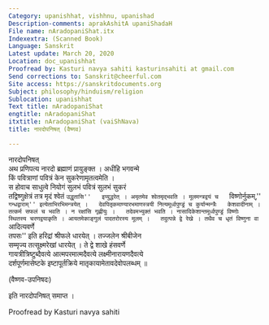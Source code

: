 ```yaml
---
Category: upanishhat, vishhnu, upanishad
Description-comments: aprakAshitA upaniShadaH
File name: nAradopaniShat.itx
Indexextra: (Scanned Book)
Language: Sanskrit
Latest update: March 20, 2020
Location: doc_upanishhat
Proofread by: Kasturi navya sahiti kasturinsahiti at gmail.com
Send corrections to: Sanskrit@cheerful.com
Site access: https://sanskritdocuments.org
Subject: philosophy/hinduism/religion
Sublocation: upanishhat
Text title: nAradopaniShat
engtitle: nAradopaniShat
itxtitle: nAradopaniShat (vaiShNava)
title: नारदोपनिषत् (वैष्णव)

---
```

  
 नारदोपनिषत्   
अथ प्रणिपत्य नारदो ब्रह्माणं प्रायुङ्क्त । अधीहि भगवन्मे  
किं पवित्राणां पवित्रं केन सुकरेणामृतत्वमेति ।  
स होवाच साधुत्वे नियोगं सुलभं पवित्रं सुलभं सुकरं  
तद्विष्णुक्षेत्रं तत्र मृदं श्वेतं ``उद्धृतासि''  
इप्युद्धरेत् । अमृतमेव श्वेतमृद्भवति । मूलमन्त्रद्वयं च  
``विष्णोर्नुकम्,'' ``गन्धद्वाराम्'' इत्येताभिरभिमन्त्रयेत् ।  
देवपितृकमाण्यारभमाणस्त्रयी नित्यमूर्ध्वपुण्ड्रं च कुर्यान्मन्त्रैः  
केशवादीनाम् । तत्कर्म सफलं च भवति । न रक्षांसि गृह्णीयुः ।  
तदेवमभ्युक्तं भवति । नासादिकेशान्तमूर्ध्वपुण्ड्रं विष्णोः  
स्थितस्य चरणद्वयाकृति । आयतमेकाङ्गुलं पादतरोरस्य मूलम् ।  
तदुत्पन्ने द्वे रेखे । तथैव च धृतं विष्णुना वा ``आदित्यवर्णे  
तपसः'' इति हरिद्रां श्रीफले धारयेत् । तज्जलेन श्रीबीजेन  
सम्मृज्य तत्सूक्ष्मरेखां धारयेत् । ते द्वे शाखे हंसवर्णे  
गायत्रीत्रिष्टुब्दैवत्ये आत्मपरमात्मदैवत्ये लक्ष्मीनारायणदैवत्ये  
दर्शपूर्णमासेष्टके इष्टापूर्तक्रिये मातृकायामेतावदेवोपलब्धम् ॥  
  
(वैष्णव-उपनिषदः)  
  
इति नारदोपनिषत् समाप्त ।  
  
  
Proofread by Kasturi navya sahiti  
  
